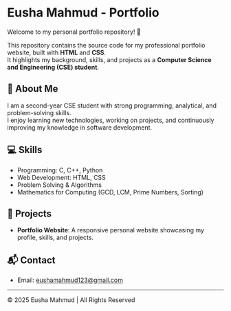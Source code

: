 # Eusha Mahmud - Portfolio

Welcome to my personal portfolio repository! 🚀

This repository contains the source code for my professional portfolio website, built with **HTML** and **CSS**.  
It highlights my background, skills, and projects as a **Computer Science and Engineering (CSE) student**.

## 🌟 About Me
I am a second-year CSE student with strong programming, analytical, and problem-solving skills.  
I enjoy learning new technologies, working on projects, and continuously improving my knowledge in software development.

## 💻 Skills
- Programming: C, C++, Python  
- Web Development: HTML, CSS  
- Problem Solving & Algorithms  
- Mathematics for Computing (GCD, LCM, Prime Numbers, Sorting)  

## 📂 Projects
- **Portfolio Website**: A responsive personal website showcasing my profile, skills, and projects.

## 📬 Contact
- Email: [eushamahmud123@gmail.com](mailto:eushamahmud123@gmail.com)

---
© 2025 Eusha Mahmud | All Rights Reserved
